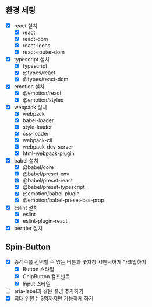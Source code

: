 ## 환경 세팅

- [x] react 설치
  - [x] react
  - [x] react-dom
  - [x] react-icons
  - [x] react-router-dom
- [x] typescript 설치
  - [x] typescript
  - [x] @types/react
  - [x] @types/react-dom
- [x] emotion 설치
  - [x] @emotion/react
  - [x] @emotion/styled
- [x] webpack 설치
  - [x] webpack
  - [x] babel-loader
  - [x] style-loader
  - [x] css-loader
  - [x] webpack-cli
  - [x] webpack-dev-server
  - [x] html-webpack-plugin
- [x] babel 설치
  - [x] @babel/core
  - [x] @babel/preset-env
  - [x] @babel/preset-react
  - [x] @babel/preset-typescript
  - [x] @emotion/babel-plugin
  - [x] @emotion/babel-preset-css-prop
- [x] eslint 설치
  - [x] eslint
  - [x] eslint-plugin-react
- [x] perttier 설치

## Spin-Button

- [x] 승객수를 선택할 수 있는 버튼과 숫자창 시멘틱하게 마크업하기
  - [x] Button 스타일
  - [x] ChipButton 컴포넌트
  - [x] Input 스타일
- [ ] aria-label과 같은 설명 추가하기
- [x] 최대 인원수 3명까지만 가능하게 하기
